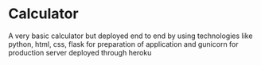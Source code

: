 # Calculator
A very basic calculator but deployed end to end by using technologies like python, html, css, flask for preparation of application and gunicorn for production server deployed through heroku
